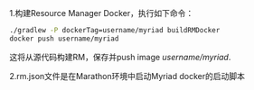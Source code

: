 1.构建Resource Manager Docker，执行如下命令：

```bash
./gradlew -P dockerTag=username/myriad buildRMDocker
docker push username/myriad
```

这将从源代码构建RM，保存并push image *username/myriad*.


2.rm.json文件是在Marathon环境中启动Myriad docker的启动脚本
